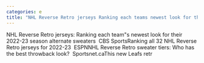 ```yaml
---
categories: e
title: "NHL Reverse Retro jerseys Ranking each teams newest look for their 202223 season alternate sweaters  CBS Sports"
---
```

NHL Reverse Retro jerseys: Ranking each team"s newest look for their 2022-23 season alternate sweaters&nbsp;&nbsp;CBS SportsRanking all 32 NHL Reverse Retro jerseys for 2022-23&nbsp;&nbsp;ESPNNHL Reverse Retro sweater tiers: Who has the best throwback look?&nbsp;&nbsp;Sportsnet.caThis new Leafs retr